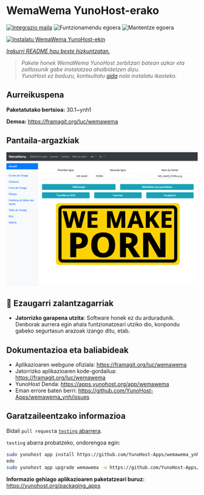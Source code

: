 <!--
Ohart ongi: README hau automatikoki sortu da <https://github.com/YunoHost/apps/tree/master/tools/readme_generator>ri esker
EZ editatu eskuz.
-->

# WemaWema YunoHost-erako

[![Integrazio maila](https://dash.yunohost.org/integration/wemawema.svg)](https://dash.yunohost.org/appci/app/wemawema) ![Funtzionamendu egoera](https://ci-apps.yunohost.org/ci/badges/wemawema.status.svg) ![Mantentze egoera](https://ci-apps.yunohost.org/ci/badges/wemawema.maintain.svg)

[![Instalatu WemaWema YunoHost-ekin](https://install-app.yunohost.org/install-with-yunohost.svg)](https://install-app.yunohost.org/?app=wemawema)

*[Irakurri README hau beste hizkuntzatan.](./ALL_README.md)*

> *Pakete honek WemaWema YunoHost zerbitzari batean azkar eta zailtasunik gabe instalatzea ahalbidetzen dizu.*  
> *YunoHost ez baduzu, kontsultatu [gida](https://yunohost.org/install) nola instalatu ikasteko.*

## Aurreikuspena



**Paketatutako bertsioa:** 30.1~ynh1

**Demoa:** <https://framagit.org/luc/wemawema>

## Pantaila-argazkiak

![WemaWema(r)en pantaila-argazkia](./doc/screenshots/WemaWema.png)

## :red_circle: Ezaugarri zalantzagarriak

- **Jatorrizko garapena utzita**: Software honek ez du arduradunik. Denborak aurrera egin ahala funtzionatzeari utziko dio, konpondu gabeko segurtasun arazoak izango ditu, etab.

## Dokumentazioa eta baliabideak

- Aplikazioaren webgune ofiziala: <https://framagit.org/luc/wemawema>
- Jatorrizko aplikazioaren kode-gordailua: <https://framagit.org/luc/wemawema>
- YunoHost Denda: <https://apps.yunohost.org/app/wemawema>
- Eman errore baten berri: <https://github.com/YunoHost-Apps/wemawema_ynh/issues>

## Garatzaileentzako informazioa

Bidali `pull request`a [`testing` abarrera](https://github.com/YunoHost-Apps/wemawema_ynh/tree/testing).

`testing` abarra probatzeko, ondorengoa egin:

```bash
sudo yunohost app install https://github.com/YunoHost-Apps/wemawema_ynh/tree/testing --debug
edo
sudo yunohost app upgrade wemawema -u https://github.com/YunoHost-Apps/wemawema_ynh/tree/testing --debug
```

**Informazio gehiago aplikazioaren paketatzeari buruz:** <https://yunohost.org/packaging_apps>
